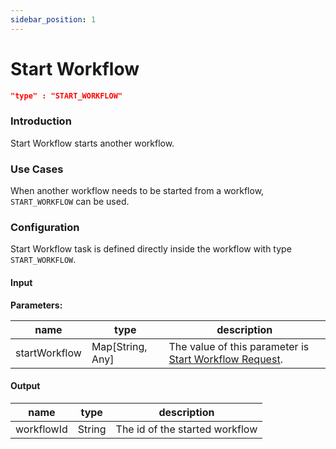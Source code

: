 ```yaml
---
sidebar_position: 1
---
```

# Start Workflow
```json
"type" : "START_WORKFLOW"
```
### Introduction

Start Workflow starts another workflow.

### Use Cases

When another workflow needs to be started from a workflow, `START_WORKFLOW` can be used.

### Configuration

Start Workflow task is defined directly inside the workflow with type `START_WORKFLOW`.

#### Input

**Parameters:**

| name          |type| description                                                                                                            |
|---------------|---|------------------------------------------------------------------------------------------------------------------------|
| startWorkflow | Map[String, Any] | The value of this parameter is [Start Workflow Request](../../gettingstarted/startworkflow.md#start-workflow-request). |

#### Output

| name       |type| description                    |
|------------|---|--------------------------------|
| workflowId | String | The id of the started workflow |
